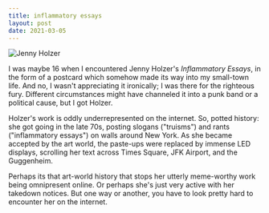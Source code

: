 ```yaml
---
title: inflammatory essays
layout: post
date: 2021-03-05
---
```




![Jenny Holzer](http://ohuiginn.net/images/dont_talk_down_to_me.jpg)

I was maybe 16 when I encountered Jenny Holzer's *Inflammatory Essays*, in the form of a postcard which somehow made its way into my small-town life. And no, I wasn't appreciating it ironically; I was there for the righteous fury. Different circumstances might have channeled it into a punk band or a political cause, but I got Holzer.

Holzer's work is oddly underrepresented on the internet. So, potted history: she got going in the late 70s, posting slogans ("truisms") and rants ("inflammatory essays") on walls around New York. As she became accepted by the art world, the paste-ups were replaced by immense LED displays, scrolling her text across Times Square, JFK Airport, and the Guggenheim.

Perhaps its that art-world history that stops her utterly meme-worthy work  being omnipresent online. Or perhaps she's just very active with her takedown notices. But one way or another, you have to look pretty hard to encounter her on the internet.